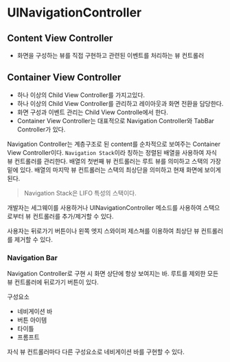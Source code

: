 # UINavigationController
## Content View Controller
- 화면을 구성하는 뷰를 직접 구현하고 관련된 이벤트를 처리하는 뷰 컨트롤러

## Container View Controller
- 하나 이상의 Child View Controller를 가지고있다.
- 하나 이상의 Child View Controller를 관리하고 레이아웃과 화면 전환을 담당한다.
- 화면 구성과 이벤트 관리는 Child View Controlle에서 한다.
- Container View Controller는 대표적으로 Navigation Controller와 TabBar Controller가 있다.

Navigation Controller는 계층구조로 된 content를 순차적으로 보여주는 Container View Controller이다. `Navigation Stack`이라 칭하는 정렬된 배열을 사용하여 자식 뷰 컨트롤러를 관리한다. 배열의 첫번째 뷰 컨트롤러는 루트 뷰를 의미하고 스택의 가장 밑에 있다. 배열의 마지막 뷰 컨트롤러는 스택의 최상단을 의미하고 현재 화면에 보이게 된다.
> Navigation Stack은 LIFO 특성의 스택이다.

개발자는 세그웨이를 사용하거나 UINavigationController 메소드를 사용하여 스택으로부터 뷰 컨트롤러를 추가/제거할 수 있다.

사용자는 뒤로가기 버튼이나 왼쪽 엣지 스와이퍼 제스쳐를 이용하여 최상단 뷰 컨트롤러를 제거할 수 있다.

### Navigation Bar
Navigation Controller로 구현 시 화면 상단에 항상 보여지는 바. 루트를 제외한 모든 뷰 컨트롤러에 뒤로가기 버튼이 있다.

구성요소
- 네비게이션 바
- 버튼 아이템
- 타이틀
- 프롬프트

자식 뷰 컨트롤러마다 다른 구성요소로 네비게이션 바를 구현할 수 있다.
